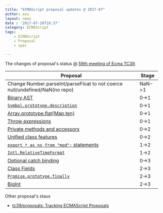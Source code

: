 ```yaml
---
title: "ECMAScript proposal updates @ 2017-07"
author: azu
layout: news
date : '2017-07-28T18:37'
category: ECMAScript
tags:
    - ECMAScript
    - Proposal
    - spec

---
```


The changes of proposal's status @ [59th meeting of Ecma TC39](https://github.com/tc39/agendas/blob/master/2017/07.md "59th meeting of Ecma TC39").

| Proposal                                 | Stage  |
| ---------------------------------------- | ------ |
| Change Number.parseInt/parseFloat to not coerce null/undefined/NaN(no repo) | NaN->1 |
| [Binary AST](https://github.com/syg/ecmascript-binary-ast) | 0->1   |
| [`Symbol.prototype.description`](https://github.com/michaelficarra/Symbol-description-proposal/) | 0->1   |
| [Array.prototype.flat{Map,ten}](https://github.com/tc39/proposal-flatMap) | 0->1   |
| [Throw expressions](https://github.com/rbuckton/proposal-throw-expressions) | 0->1   |
| [Private methods and accessors](https://github.com/littledan/proposal-private-methods) | 0->2   |
| [Unified class features](https://github.com/littledan/proposal-unified-class-features/) | 0->2   |
| [`export * as ns from "mod";` statements](https://github.com/tc39/proposal-export-ns-from) | 1->2   |
| [`Intl.RelativeTimeFormat`](https://github.com/tc39/proposal-intl-relative-time) | 1->2   |
| [Optional catch binding](https://michaelficarra.github.io/optional-catch-binding-proposal/) | 0->3   |
| [Class Fields](https://github.com/tc39/proposal-class-fields) | 2->3   |
| [`Promise.prototype.finally`](https://github.com/tc39/proposal-promise-finally) | 2->3   |
| [BigInt](https://github.com/tc39/proposal-bigint) | 2->3   |

Other proposal's staus 

- [tc39/proposals: Tracking ECMAScript Proposals](https://github.com/tc39/proposals "tc39/proposals: Tracking ECMAScript Proposals")
